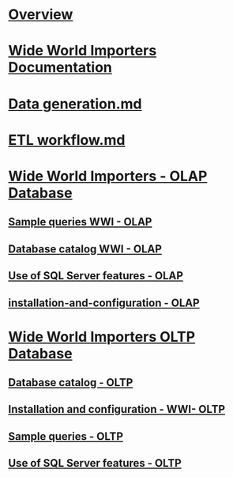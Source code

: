 # [Overview](overview.md)
# [Wide World Importers Documentation](wide-world-importers-documentation.md)
# [Data generation.md](data-generation.md)
# [ETL workflow.md](etl-workflow.md)

# [Wide World Importers - OLAP Database](wide-world-importers-olap-database.md)
## [Sample queries WWI - OLAP](sample-queries-wwi-olap.md)
## [Database catalog WWI - OLAP](database-catalog-wwi-olap.md)
## [Use of SQL Server features - OLAP](use-of-sql-server-features-and-capabilities-olap.md)
## [installation-and-configuration - OLAP](installation-and-configuration-olap.md)

# [Wide World Importers OLTP Database](wide-world-importers-oltp-database.md)
## [Database catalog - OLTP](database-catalog-oltp.md)
## [Installation and configuration - WWI- OLTP](installation-and-configuration-wwi-oltp.md)
## [Sample queries - OLTP](sample-queries-oltp.md)
## [Use of SQL Server features - OLTP](use-of-sql-server-features-and-capabilities-wwi-oltp.md)
